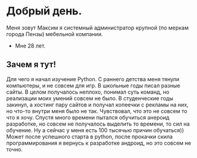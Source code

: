 # Добрый день.
 Меня зовут Максим я системный администратор крупной (по меркам города Пензы) мебельной компании.
 - Мне 28 лет.
  
## Зачем я тут!

Для чего я начал изучение Python.
С раннего детства меня тянули компьютеры, и не совсем для игр. В школьные годы писал разные сайты. В целом получалось неплохо, понимал суть команд, но реализации моих умений совсем не было. В студенческие годы закинул, а хостинг пару сайтов и получал копеечки с рекламы на них, но что-то внутри меня было не так. Чувствовал, что это не совсем то что я хочу. Спустя много времени пытался обучиться анероид разработке, но совсем не получалось выделить то времени, то сил на обучение. Ну а сейчас у меня есть 100 тысячью причин обучаться)) Может после успешного старта в python, после прокачки скила программирования я вернусь к разработке андроид, но это совсем не точно.
